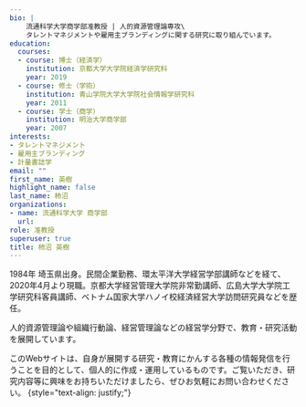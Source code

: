 ```yaml
---
bio: |
    流通科学大学商学部准教授 | 人的資源管理論専攻\
    タレントマネジメントや雇用主ブランディングに関する研究に取り組んでいます。
education:
  courses:
  - course: 博士（経済学）
    institution: 京都大学大学院経済学研究科
    year: 2019
  - course: 修士（学術）
    institution: 青山学院大学大学院社会情報学研究科
    year: 2011
  - course: 学士（商学）
    institution: 明治大学商学部
    year: 2007
interests:
- タレントマネジメント
- 雇用主ブランディング
- 計量書誌学
email: ""
first_name: 英樹
highlight_name: false
last_name: 柿沼
organizations:
- name: 流通科学大学 商学部
  url: 
role: 准教授
superuser: true
title: 柿沼 英樹
---
```


1984年 埼玉県出身。民間企業勤務、環太平洋大学経営学部講師などを経て、2020年4月より現職。京都大学経営管理大学院非常勤講師、広島大学大学院工学研究科客員講師、ベトナム国家大学ハノイ校経済経営大学訪問研究員などを歴任。

人的資源管理論や組織行動論、経営管理論などの経営学分野で、教育・研究活動を展開しています。

このWebサイトは、自身が展開する研究・教育にかんする各種の情報発信を行うことを目的として、個人的に作成・運用しているものです。ご覧いただき、研究内容等に興味をお持ちいただけましたら、ぜひお気軽にお問い合わせください。
{style="text-align: justify;"}

